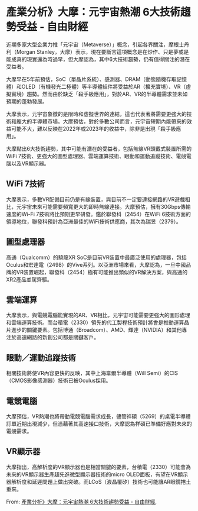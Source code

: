 # 產業分析》大摩：元宇宙熱潮 6大技術趨勢受益 - 自由財經

近期多家大型企業力推「元宇宙（Metaverse）」概念，引起各界關注，摩根士丹利（Morgan Stanley，大摩）表示，現在要斷言這項概念是在炒作、只是夢或是能成真的現實還為時過早，但大摩認為，其中6大技術趨勢，仍有值得關注的潛在受益者。

大摩早在5年前預估，SoC（單晶片系統）、感測器、DRAM（動態隨機存取記憶體）和OLED（有機發光二極體）等半導體組件將受益於AR（擴充實境）、VR（虛擬實境）趨勢。然而由於缺乏「殺手級應用」，對於AR、VR的半導體需求並未如預期的蓬勃發展。

大摩表示，元宇宙象徵的是限時和虛擬世界的連結，這也代表著將需要更強大的技術和龐大的半導體市場。大摩預估，對於多數公司而言，元宇宙短期內能帶來的效益可能不大，難以反映在2022年或2023年的收益中，除非是出現「殺手級應用」。

大摩點出6大技術趨勢，其中可能有潛在的受益者，包括無線VR頭戴式裝置所需的WiFi 7技術、更強大的圖型處理器、雲端運算技術、眼動和運動追蹤技術、電競電腦以及VR顯示器。

## WiFi 7技術  
大摩表示，多數VR配備目前仍是有線裝置，與目前不一定要連接網路的VR遊戲相比，元宇宙未來可能需要頻寬更大的即時無線連接。大摩預估，擁有30Gbps傳輸速度的Wi-Fi 7技術將比預期更早研發。鑑於聯發科（2454）在WiFi 6技術方面的領導地位，聯發科預計為亞洲最佳的WiFi技術供應商，其次為瑞昱（2379）。

## 圖型處理器  
高通（Qualcomm）的驍龍XR SoC是目前VR裝置中最廣泛使用的處理器，包括Oculus和宏達電（2498）的Vive系列。以亞洲市場來看，大摩認為，一旦中國品牌的VR裝置崛起，聯發科（2454）極有可能推出類似的VR解決方案，與高通的XR2產品並駕齊驅。

## 雲端運算  
大摩表示，與電競電腦能實現的AR、VR相比，元宇宙可能需要更強大的圖形處理和雲端運算技術。而台積電（2330）領先的代工製程技術預計將會是推動運算晶片進步的關鍵要素。包括博通（Broadcom）、AMD、輝達（NVIDIA）和其他專注於高速網路的新創公司都是關鍵客戶。

## 眼動／運動追蹤技術  
相關技術將使VR內容更快的反映，其中上海韋爾半導體（Will Semi）的CIS（CMOS影像感測器）技術已被Oculus採用。

## 電競電腦  
大摩預估，VR熱潮也將帶動電競電腦需求成長，儘管祥碩（5269）的桌電半導體訂單近期出現減少，但憑藉著其高速接口技術，大摩認為祥碩已準備好應對未來的電競需求。

## VR顯示器  
大摩指出，高解析度的VR顯示器也是相當關鍵的要素，台積電（2330）可能會為未來的VR顯示器生產超先進微型顯示器技術的micro OLED面板，有望在VR顯示器解析度和延遲問題上做出突破。而LCoS（液晶覆矽）技術也可能讓AR眼鏡捲土重來。


 From: [產業分析》大摩：元宇宙熱潮 6大技術趨勢受益 - 自由財經](https://ec.ltn.com.tw/article/breakingnews/3734371),  